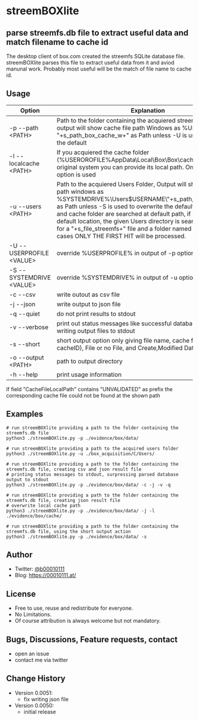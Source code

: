 # streemBOXlite
## parse streemfs.db file to extract useful data and match filename to cache id
The desktop client of box.com created the streemfs SQLite database file. streemBOXlite parses this file to extract useful data from it and aviod manunal work.
Probably most useful will be the match of file name to cache id.

## Usage
Option | Explanation
--- | ---
-p --path \<PATH\> | Path to the folder containing the acquiered streemfs.db file, output will show cache file path Windows as %USERPROFILE% "+s_path_box_cache_w+" as Path unless -U is used to overwrite the default
-l --localcache \<PATH\> | If you acquiered the cache folder (%USEROROFILE%AppData\Local\Box\Box\cache) from the original system you can provide its local path. Only valid if -p option is used
-u --users \<PATH\> | Path to the acquiered Users Folder, Output will show cache file path windows as %SYSTEMDRIVE%\\Users\$USERNAME\\"+s_path_box_cache_w+" as Path unless -S is used to overwrite the default\n\tstreemfs.db and cache folder are searched at default path, if not found at the default location, the given Users directory is searched recursivly for a "+s_file_streemfs+" file and a folder named cache. In both cases ONLY THE FIRST HIT will be processed.
-U --USERPROFILE \<VALUE\> | override %USERPROFILE% in output of -p option
-S --SYSTEMDRIVE \<VALUE\> | override %SYSTEMDRIVE% in output of -u option
-c --csv | write outout as csv file
-j --json | write output to json file
-q --quiet | do not print results to stdout
-v --verbose | print out status messages like successful database access and writing output files to stdout
-s --short | short output option only giving file name, cache file name (aka cacheID), File or no File, and Create,Modified Date/Time
-o --output \<PATH\> | path to output directory
-h --help | print usage information

If field "CacheFileLocalPath" contains "UNVALIDATED" as prefix the corresponding cache file could not be found at the shown path



## Examples
```
# run streemBOXlite providing a path to the folder containing the streemfs.db file
python3 ./streemBOXlite.py -p ./evidence/box/data/

# run streemBOXlite providing a path to the acquired users folder
python3 ./streemBOXlite.py -u ./box_acquisition/C/Users/

# run streemBOXlite providing a path to the folder containing the streemfs.db file, creating csv and json result file
# printing status messages to stdout, surpressing parsed database output to stdout 
python3 ./streemBOXlite.py -p ./evidence/box/data/ -c -j -v -q

# run streemBOXlite providing a path to the folder containing the streemfs.db file, creating json result file
# overwrite local cache path
python3 ./streemBOXlite.py -p ./evidence/box/data/ -j -l ./evidence/box/cache/ 

# run streemBOXlite providing a path to the folder containing the streemfs.db file, using the short output action
python3 ./streemBOXlite.py -p ./evidence/box/data/ -s
```

## Author
* Twitter: [@b00010111](https://twitter.com/b00010111)
* Blog: https://00010111.at/

## License
* Free to use, reuse and redistribute for everyone.
* No Limitations.
* Of course attribution is always welcome but not mandatory.

## Bugs, Discussions, Feature requests, contact
* open an issue
* contact me via twitter

## Change History
 * Version 0.0051:
    * fix writing json file
 * Version 0.0050:
    * initial release
